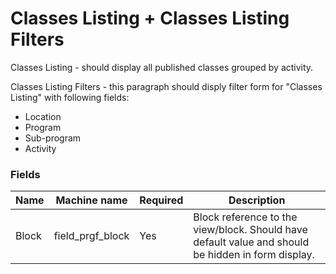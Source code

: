# Classes Listing + Classes Listing Filters
Classes Listing - should display all published classes grouped by activity.

Classes Listing Filters - this paragraph should disply filter form for "Classes Listing" with following fields:
- Location
- Program
- Sub-program
- Activity

### Fields
| Name  | Machine name | Required | Description |
| ------------- | ------------- | ------------- | ------------- |
| Block | field\_prgf_block | Yes | Block reference to the view/block. Should have default value and should be hidden in form display. |
